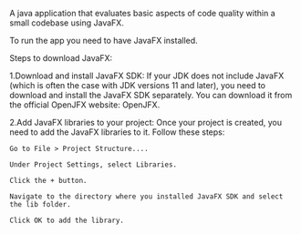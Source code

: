 A java application that evaluates basic aspects of code quality within a small codebase using JavaFX.

To run the app you need to have JavaFX installed.

Steps to download JavaFX:

1.Download and install JavaFX SDK: If your JDK does not include JavaFX (which is often the case with JDK versions 11 and later), you need to download and install the JavaFX SDK separately. You can download it from the official OpenJFX website: OpenJFX.

2.Add JavaFX libraries to your project: Once your project is created, you need to add the JavaFX libraries to it. Follow these steps:

	Go to File > Project Structure....

	Under Project Settings, select Libraries.

	Click the + button.

	Navigate to the directory where you installed JavaFX SDK and select the lib folder.
    
	Click OK to add the library.
